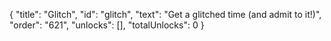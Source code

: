 {
  "title": "Glitch",
  "id": "glitch",
  "text": "Get a glitched time (and admit to it!)",
  "order": "621",
  "unlocks": [],
  "totalUnlocks": 0
}